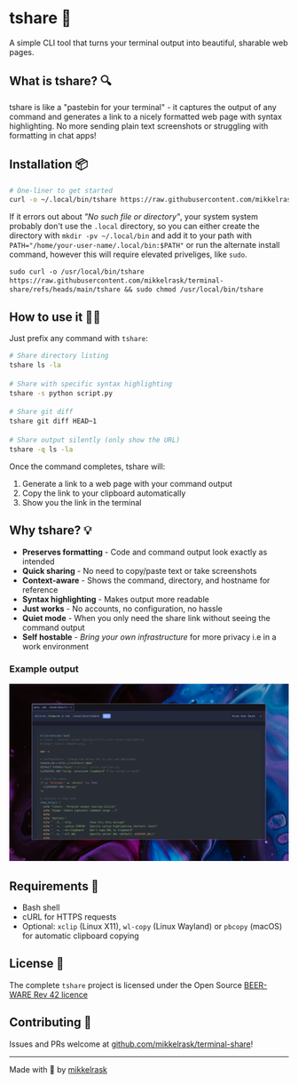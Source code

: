# tshare 🚀

A simple CLI tool that turns your terminal output into beautiful, sharable web pages.

## What is tshare? 🔍

tshare is like a "pastebin for your terminal" - it captures the output of any command and generates a link to a nicely formatted web page with syntax highlighting. No more sending plain text screenshots or struggling with formatting in chat apps!

## Installation 📦

```bash
# One-liner to get started
curl -o ~/.local/bin/tshare https://raw.githubusercontent.com/mikkelrask/terminal-share/refs/heads/main/tshare && chmod +x ~/.local/bin/tshare
```
If it errors out about _"No such file or directory"_, your system system probably don't use the `.local` directory, so you can either create the directory with `mkdir -pv ~/.local/bin` and add it to your path with `PATH="/home/your-user-name/.local/bin:$PATH"` or run the alternate install command, however this will require elevated priveliges, like `sudo`.
```
sudo curl -o /usr/local/bin/tshare https://raw.githubusercontent.com/mikkelrask/terminal-share/refs/heads/main/tshare && sudo chmod /usr/local/bin/tshare
```

## How to use it 👩‍💻

Just prefix any command with `tshare`:

```bash
# Share directory listing
tshare ls -la

# Share with specific syntax highlighting
tshare -s python script.py

# Share git diff
tshare git diff HEAD~1

# Share output silently (only show the URL)
tshare -q ls -la
```

Once the command completes, tshare will:
1. Generate a link to a web page with your command output
2. Copy the link to your clipboard automatically
3. Show you the link in the terminal

## Why tshare? 💡

- **Preserves formatting** - Code and command output look exactly as intended
- **Quick sharing** - No need to copy/paste text or take screenshots
- **Context-aware** - Shows the command, directory, and hostname for reference
- **Syntax highlighting** - Makes output more readable
- **Just works** - No accounts, no configuration, no hassle
- **Quiet mode** - When you only need the share link without seeing the command output
- **Self hostable** - _Bring your own infrastructure_ for more privacy i.e in a work environment

### Example output
[![The tshare source code shown in tshare](https://github.com/mikkelrask/terminal-share/blob/main/img/screenshot.png)](https://terminal-share.pages.dev/0f9804b0)

## Requirements 🧰

- Bash shell
- cURL for HTTPS requests
- Optional: `xclip` (Linux X11), `wl-copy` (Linux Wayland) or `pbcopy` (macOS) for automatic clipboard copying

## License 📄

The complete `tshare` project is licensed under the Open Source [BEER-WARE Rev 42 licence](https://github.com/mikkelrask/terminal-share/blob/main/LICENSE)

## Contributing 🤝

Issues and PRs welcome at [github.com/mikkelrask/terminal-share](https://github.com/mikkelrask/terminal-share)!

---

Made with 💙 by [mikkelrask](https://mikkelrask.github.io)

